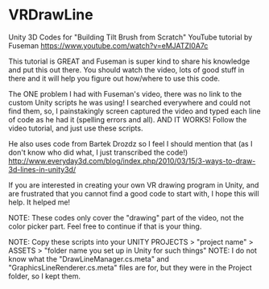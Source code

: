 # VRDrawLine
Unity 3D Codes for "Building Tilt Brush from Scratch" YouTube tutorial by Fuseman
https://www.youtube.com/watch?v=eMJATZI0A7c

This tutorial is GREAT and Fuseman is super kind to share his knowledge and put this out there. You should watch the video, lots of good stuff in there and it will help you figure out how/where to use this code.

The ONE problem I had with Fuseman's video, there was no link to the custom Unity scripts he was using! I searched everywhere and could not find them, so, I painstakingly screen captured the video and typed each line of code as he had it (spelling errors and all). AND IT WORKS! Follow the video tutorial, and just use these scripts. 

He also uses code from Bartek Drozdz so I feel I should mention that (as I don't know who did what, I just transcribed the code!)
http://www.everyday3d.com/blog/index.php/2010/03/15/3-ways-to-draw-3d-lines-in-unity3d/

If you are interested in creating your own VR drawing program in Unity, and are frustrated that you cannot find a good code to start with, I hope this will help. It helped me!

NOTE: These codes only cover the "drawing" part of the video, not the color picker part. Feel free to continue if that is your thing.

NOTE: Copy these scripts into your UNITY PROJECTS > "project name" > ASSETS > "folder name you set up in Unity for such things"
NOTE: I do not know what the "DrawLineManager.cs.meta" and "GraphicsLineRenderer.cs.meta" files are for, but they were in the Project folder, so I kept them.
